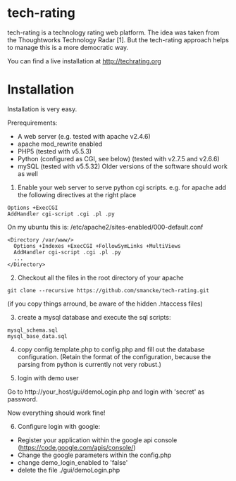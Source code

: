 tech-rating
===========

tech-rating is a technology rating web platform. The idea was taken from the Thoughtworks Technology Radar [1]. But the tech-rating approach helps to manage this is a more democratic way.

You can find a live installation at http://techrating.org


Installation 
=============
Installation is very easy.

Prerequirements:
- A web server (e.g. tested with apache v2.4.6)
- apache mod_rewrite enabled
- PHP5 (tested with v5.5.3)
- Python (configured as CGI, see below) (tested with v2.7.5 and v2.6.6)
- mySQL (tested with v5.5.32)
Older versions of the software should work as well


1. Enable your web server to serve python cgi scripts.
e.g. for apache add the following directives at the right place
```
Options +ExecCGI
AddHandler cgi-script .cgi .pl .py
```
On my ubuntu this is: /etc/apache2/sites-enabled/000-default.conf
```
<Directory /var/www/>
  Options +Indexes +ExecCGI +FollowSymLinks +MultiViews
  AddHandler cgi-script .cgi .pl .py 
  ...
</Directory>
```

2. Checkout all the files in the root directory of your apache
```
git clone --recursive https://github.com/smancke/tech-rating.git 
```
(if you copy things arround, be aware of the hidden .htaccess files)


3. create a mysql database and execute the sql scripts:
```
mysql_schema.sql
mysql_base_data.sql
```

4. copy config.template.php to config.php
and fill out the database configuration.
(Retain the format of the configuration, 
because the parsing from python is currently not very robust.)

5. login with demo user

  Go to http://your_host/gui/demoLogin.php
  and login with 'secret' as password.

  Now everything should work fine!


6. Configure login with google:
  - Register your application within the google api console (https://code.google.com/apis/console/)
  - Change the google parameters within the config.php
  - change demo\_login\_enabled to 'false'
  - delete the file ./gui/demoLogin.php 
